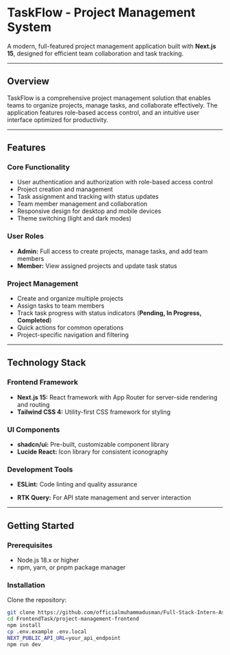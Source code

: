 # TaskFlow - Project Management System

A modern, full-featured project management application built with **Next.js 15**, designed for efficient team collaboration and task tracking.

---

## Overview

TaskFlow is a comprehensive project management solution that enables teams to organize projects, manage tasks, and collaborate effectively. The application features role-based access control, and an intuitive user interface optimized for productivity.

---

## Features

### Core Functionality

- User authentication and authorization with role-based access control
- Project creation and management
- Task assignment and tracking with status updates
- Team member management and collaboration
- Responsive design for desktop and mobile devices
- Theme switching (light and dark modes)

### User Roles

- **Admin:** Full access to create projects, manage tasks, and add team members
- **Member:** View assigned projects and update task status

### Project Management

- Create and organize multiple projects
- Assign tasks to team members
- Track task progress with status indicators (**Pending, In Progress, Completed**)
- Quick actions for common operations
- Project-specific navigation and filtering

---

## Technology Stack

### Frontend Framework

- **Next.js 15:** React framework with App Router for server-side rendering and routing  
- **Tailwind CSS 4:** Utility-first CSS framework for styling  

### UI Components

- **shadcn/ui:** Pre-built, customizable component library  
- **Lucide React:** Icon library for consistent iconography  

### Development Tools

- **ESLint:** Code linting and quality assurance  
 
- **RTK Query:** For API state management and server interaction  

---

## Getting Started

### Prerequisites

- Node.js 18.x or higher  
- npm, yarn, or pnpm package manager  

### Installation

Clone the repository:

```bash
git clone https://github.com/officialmuhammadusman/Full-Stack-Intern-Assignment.git
cd FrontendTask/project-management-frontend
npm install
cp .env.example .env.local
NEXT_PUBLIC_API_URL=your_api_endpoint
npm run dev


